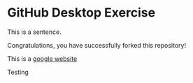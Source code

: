 # GitHub Desktop Exercise

This is a sentence.

Congratulations, you have successfully forked this repository!

This is a [google website](https://www.google.com)

Testing